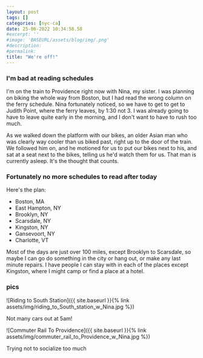 ```yaml
---
layout: post
tags: []
categories: [nyc-ca]
date: 25-06-2022 10:34:58.58
#excerpt: ''
#image: 'BASEURL/assets/blog/img/.png'
#description:
#permalink:
title: "We're off!"
---
```


### I'm bad at reading schedules

I'm on the train to Providence right now with Nina, my sister. I was planning on biking the whole way from Boston, but I had read the wrong column on the ferry schedule. Nina fortunately noticed, so we have to get to get to Judith Point, where the ferry leaves, by 1:30 not 3. I was already going to have to leave quite early in the morning, and I don't want to have to rush too much.

As we walked down the platform with our bikes, an older Asian man who was clearly way cooler than us biked past, right up to the door of the train. We followed him on, and he motioned for us to put our bikes next to his, and sat at a seat next to the bikes, telling us he'd watch them for us. That man is currently asleep. It's the thought that counts.

### Fortunately no more schedules to read after today

Here's the plan:

- Boston, MA
- East Hampton, NY
- Brooklyn, NY
- Scarsdale, NY
- Kingston, NY
- Gansevoort, NY
- Charlotte, VT

Most of the days are just over 100 miles, except Brooklyn to Scarsdale, so maybe I can go do something in the city or hang out, or make any last minute repairs. I have people I can stay with in each of the places except Kingston, where I might camp or find a place at a hotel.

### pics

![Riding to South Station]({{ site.baseurl }}{% link assets/img/riding_to_South_station_w_Nina.jpg %})

Not many cars out at 5am!

![Commuter Rail To Providence]({{ site.baseurl }}{% link assets/img/commuter_rail_to_Providence_w_Nina.jpg %})

Trying not to socialize too much